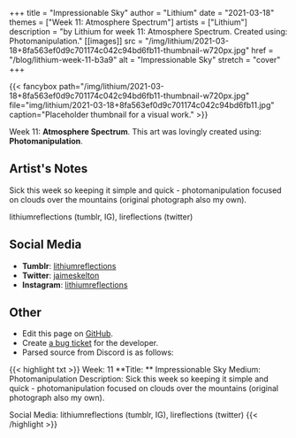 +++
title =       "Impressionable Sky"
author =      "Lithium"
date =        "2021-03-18"
themes =      ["Week 11: Atmosphere Spectrum"]
artists =     ["Lithium"]
description = "by Lithium for week 11: Atmosphere Spectrum. Created using: Photomanipulation."
[[images]]
              src = "/img/lithium/2021-03-18+8fa563ef0d9c701174c042c94bd6fb11-thumbnail-w720px.jpg"
              href = "/blog/lithium-week-11-b3a9"
              alt = "Impressionable Sky"
              stretch = "cover"
+++


{{< fancybox path="/img/lithium/2021-03-18+8fa563ef0d9c701174c042c94bd6fb11-thumbnail-w720px.jpg" file="img/lithium/2021-03-18+8fa563ef0d9c701174c042c94bd6fb11.jpg" caption="Placeholder thumbnail for a visual work." >}}


Week 11: **Atmosphere Spectrum**. This art was lovingly created using: **Photomanipulation**.

## Artist's Notes

Sick this week so keeping it simple and quick - photomanipulation focused on clouds over the mountains (original photograph also my own). 

lithiumreflections (tumblr, IG), lireflections (twitter)

## Social Media

- **Tumblr**: <a href='https://lithiumreflections.tumblr.com' target='_blank'>lithiumreflections</a>
- **Twitter**: <a href='https://twitter.com/jaimeskelton' target='_blank'>jaimeskelton</a>
- **Instagram**: <a href='https://instagram.com/lithiumreflections' target='_blank'>lithiumreflections</a>

## Other

- Edit this page on [GitHub](https://github.com/teaminkling/web-refresh/edit/main/content/blog/lithium-week-11-b3a9.md).
- Create [a bug ticket](https://github.com/teaminkling/web-refresh/issues/new?assignees=&labels=bug&template=problem-report.md&title=) for the developer.
- Parsed source from Discord is as follows:

{{< highlight txt >}}
Week: 11
**Title:  ** Impressionable Sky
Medium: Photomanipulation
Description: Sick this week so keeping it simple and quick - photomanipulation focused on clouds over the mountains (original photograph also my own). 

Social Media: lithiumreflections (tumblr, IG), lireflections (twitter)
{{< /highlight >}}